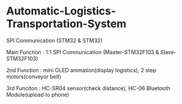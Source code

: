 # Automatic-Logistics-Transportation-System
SPI Communication (STM32 &amp; STM32)

Main Function : 1:1 SPI Communication (Master-STM32F103 & Slave-STM32F103)

2nd Function : mini OLED animation(display logistics), 2 step motors(conveyor belt)

3rd Funciton : HC-SR04 sensor(check distance), HC-06 Bluetooth Module(upload to phone)




